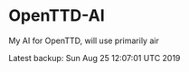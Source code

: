 # OpenTTD-AI
My AI for OpenTTD, will use primarily air

Latest backup: Sun Aug 25 12:07:01 UTC 2019
